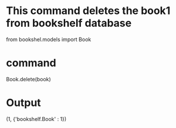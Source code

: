 # This command deletes the book1 from bookshelf database
from bookshel.models import Book
# command
Book.delete(book)

# Output
(1, {'bookshelf.Book' : 1})